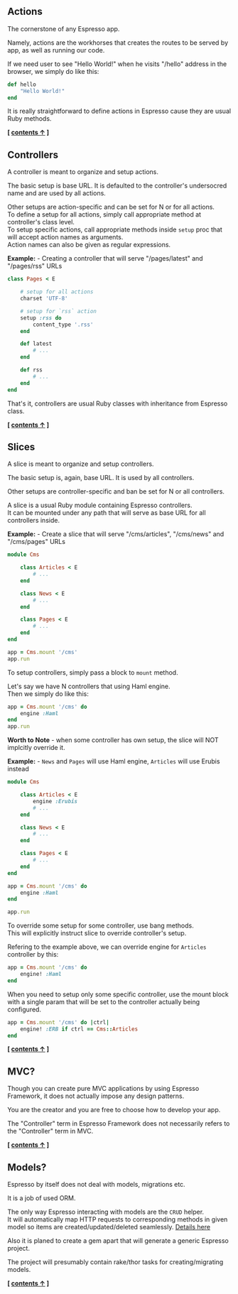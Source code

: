 
## Actions

The cornerstone of any Espresso app.

Namely, actions are the workhorses that creates the routes to be served by app, as well as running our code.

If we need user to see "Hello World!" when he visits "/hello" address in the browser, we simply do like this:

```ruby
def hello
    "Hello World!"
end
```

It is really straightforward to define actions in Espresso cause they are usual Ruby methods.


**[ [contents &uarr;](https://github.com/slivu/espresso#tutorial) ]**


## Controllers


A controller is meant to organize and setup actions.

The basic setup is base URL. It is defaulted to the controller's undersocred name and are used by all actions.

Other setups are action-specific and can be set for N or for all actions.<br/>
To define a setup for all actions, simply call appropriate method at controller's class level.<br/>
To setup specific actions, call appropriate methods inside `setup` proc that will accept action names as arguments.<br/>
Action names can also be given as regular expressions.

**Example:** - Creating a controller that will serve "/pages/latest" and "/pages/rss" URLs

```ruby
class Pages < E

    # setup for all actions
    charset 'UTF-8'

    # setup for `rss` action
    setup :rss do
        content_type '.rss'
    end

    def latest
        # ...
    end

    def rss
        # ...
    end
end
```

That's it, controllers are usual Ruby classes with inheritance from Espresso class.

**[ [contents &uarr;](https://github.com/slivu/espresso#tutorial) ]**


## Slices


A slice is meant to organize and setup controllers.

The basic setup is, again, base URL. It is used by all controllers.

Other setups are controller-specific and ban be set for N or all controllers.

A slice is a usual Ruby module containing Espresso controllers.<br/>
It can be mounted under any path that will serve as base URL for all controllers inside.

**Example:** - Create a slice that will serve "/cms/articles", "/cms/news" and "/cms/pages" URLs

```ruby
module Cms

    class Articles < E
        # ...
    end

    class News < E
        # ...
    end

    class Pages < E
        # ...
    end
end

app = Cms.mount '/cms'
app.run
```

To setup controllers, simply pass a block to `mount` method.

Let's say we have N controllers that using Haml engine.<br/>
Then we simply do like this:

```ruby
app = Cms.mount '/cms' do
    engine :Haml
end
app.run
```

**Worth to Note** - when some controller has own setup, the slice will NOT implcitly override it.

**Example:** - `News` and `Pages` will use Haml engine, `Articles` will use Erubis instead

```ruby
module Cms

    class Articles < E
        engine :Erubis
        # ...
    end

    class News < E
        # ...
    end

    class Pages < E
        # ...
    end
end

app = Cms.mount '/cms' do
    engine :Haml
end

app.run
```

To override some setup for some controller, use bang methods.<br/>
This will explicitly instruct slice to override controller's  setup.

Refering to the example above, we can override engine for `Articles` controller by this:

```ruby
app = Cms.mount '/cms' do
    engine! :Haml
end
```


When you need to setup only some specific controller,
use the mount block with a single param that will be set to the controller actually being configured.

```ruby
app = Cms.mount '/cms' do |ctrl|
    engine! :ERB if ctrl == Cms::Articles
end
```

**[ [contents &uarr;](https://github.com/slivu/espresso#tutorial) ]**


## MVC?


Though you can create pure MVC applications by using Espresso Framework,
it does not actually impose any design patterns.

You are the creator and you are free to choose how to develop your app.

The "Controller" term in Espresso Framework does not necessarily refers to the "Controller" term in MVC.

**[ [contents &uarr;](https://github.com/slivu/espresso#tutorial) ]**

## Models?

Espresso by itself does not deal with models, migrations etc.

It is a job of used ORM.

The only way Espresso interacting with models are the `CRUD` helper.<br/>
It will automatically map HTTP requests to corresponding methods in given model so items are created/updated/deleted seamlessly. [Details here](http://e.github.com/CRUD.html)


Also it is planed to create a gem apart that will generate a generic Espresso project.

The project will presumably contain rake/thor tasks for creating/migrating models.


**[ [contents &uarr;](https://github.com/slivu/espresso#tutorial) ]**










